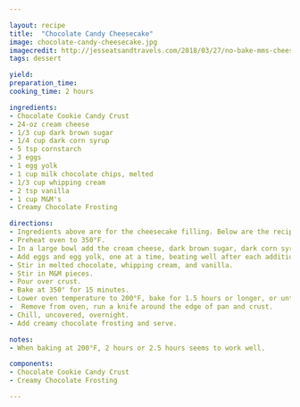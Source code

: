 ```yaml
---

layout: recipe
title:  "Chocolate Candy Cheesecake"
image: chocolate-candy-cheesecake.jpg
imagecredit: http://jesseatsandtravels.com/2018/03/27/no-bake-mms-cheesecake-with-cadburys-chocolate/
tags: dessert

yield: 
preparation_time: 
cooking_time: 2 hours

ingredients:
- Chocolate Cookie Candy Crust
- 24-oz cream cheese
- 1/3 cup dark brown sugar
- 1/4 cup dark corn syrup
- 5 tsp cornstarch
- 3 eggs
- 1 egg yolk
- 1 cup milk chocolate chips, melted
- 1/3 cup whipping cream
- 2 tsp vanilla
- 1 cup M&M's
- Creamy Chocolate Frosting

directions:
- Ingredients above are for the cheesecake filling. Below are the recipes for the crust and topping frosting. Make the crust first and the frosting last.
- Preheat oven to 350°F.
- In a large bowl add the cream cheese, dark brown sugar, dark corn syrup, and cornstarch. Beat until smooth.
- Add eggs and egg yolk, one at a time, beating well after each addition.
- Stir in melted chocolate, whipping cream, and vanilla.
- Stir in M&M pieces.
- Pour over crust.
- Bake at 350° for 15 minutes.
- Lower oven temperature to 200°F, bake for 1.5 hours or longer, or until center no longer looks wet and shiny.
-  Remove from oven, run a knife around the edge of pan and crust.
- Chill, uncovered, overnight.
- Add creamy chocolate frosting and serve.

notes:
- When baking at 200°F, 2 hours or 2.5 hours seems to work well.

components:
- Chocolate Cookie Candy Crust
- Creamy Chocolate Frosting

---
```


